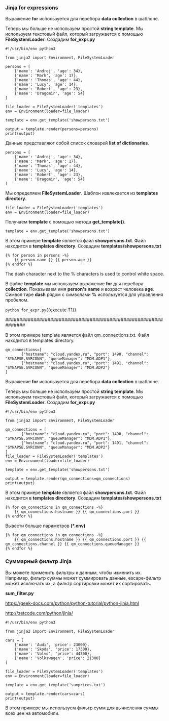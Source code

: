 ### Jinja for expressions

Выражение **for** используется для перебора **data collection** в шаблоне.

Теперь мы больше не используем простой **string template**. Мы используем текстовый файл, который загружается с помощью **FileSystemLoader**.
Создадим **for_expr.py**
```
#!/usr/bin/env python3

from jinja2 import Environment, FileSystemLoader

persons = [
    {'name': 'Andrej', 'age': 34}, 
    {'name': 'Mark', 'age': 17}, 
    {'name': 'Thomas', 'age': 44}, 
    {'name': 'Lucy', 'age': 14}, 
    {'name': 'Robert', 'age': 23}, 
    {'name': 'Dragomir', 'age': 54}
]

file_loader = FileSystemLoader('templates')
env = Environment(loader=file_loader)

template = env.get_template('showpersons.txt')

output = template.render(persons=persons)
print(output)
```



Данные представляют собой список словарей **list of dictionaries**.
```
persons = [
    {'name': 'Andrej', 'age': 34}, 
    {'name': 'Mark', 'age': 17}, 
    {'name': 'Thomas', 'age': 44}, 
    {'name': 'Lucy', 'age': 14}, 
    {'name': 'Robert', 'age': 23}, 
    {'name': 'Dragomir', 'age': 54}
]
```

Мы определяем **FileSystemLoader**. Шаблон извлекается из **templates directory**.
```
file_loader = FileSystemLoader('templates')
env = Environment(loader=file_loader)
```

Получаем **template** с помощью метода **get_template()**.

```
template = env.get_template('showpersons.txt')
```

В этом примере **template** является файл **showpersons.txt**. Файл находится в **templates directory**.
Создадим **templates/showpersons.txt**
```
{% for person in persons -%}
    {{ person.name }} {{ person.age }}
{% endfor %}
```
The dash character next to the % characters is used to control white space.

В файле **template** мы используем выражение **for** для перебора **collection**. Показываем имя **person's name** и возраст человека **age**. 
Символ тире **dash** рядом с символами **%** используется для управления пробелом.

`python for_expr.py`{{execute T1}}

###############################################################

В этом примере template является файл qm_connections.txt. Файл находится в templates directory.
```
qm_connections=[
       {"hostname": "cloud.yandex.ru", "port": 1490, "channel": "SYNAPSE.SVRCONN", "queueManager": "MDM.ADP1"},
       {"hostname": "cloud.yandex.ru", "port": 1491, "channel": "SYNAPSE.SVRCONN", "queueManager": "MDM.ADP2"}
]
```
Выражение **for** используется для перебора **data collection** в шаблоне.

Теперь мы больше не используем простой **string template**. Мы используем текстовый файл, который загружается с помощью **FileSystemLoader**.
Создадим **for_expr.py**
```
#!/usr/bin/env python3

from jinja2 import Environment, FileSystemLoader

qm_connections = [
       {"hostname": "cloud.yandex.ru", "port": 1490, "channel": "SYNAPSE.SVRCONN", "queueManager": "MDM.ADP1"},
       {"hostname": "cloud.yandex.ru", "port": 1491, "channel": "SYNAPSE.SVRCONN", "queueManager": "MDM.ADP2"}
]
file_loader = FileSystemLoader('templates')
env = Environment(loader=file_loader)

template = env.get_template('showpersons.txt')

output = template.render(qm_connections=qm_connections)
print(output)
```

В этом примере **template** является файл **showpersons.txt**. Файл находится в **templates directory**.
Создадим **templates/showpersons.txt**
```
{% for qm_connections in qm_connections -%}
    {{ qm_connections.hostname }} {{ qm_connections.port }}
{% endfor %}
```
Вывести больше параметров **(*.env)**
```
{% for qm_connections in qm_connections -%}
    {{ qm_connections.hostname }} {{ qm_connections.port }} {{ qm_connections.channel }} {{ qm_connections.queueManager }}
{% endfor %}
```

### Суммарный фильтр **Jinja**
Вы можете применить фильтры к данным, чтобы изменить их. Например, фильтр суммы может суммировать данные, escape-фильтр может исключать их, а фильтр сортировки может их сортировать.

**sum_filter.py**

https://geek-docs.com/python/python-tutorial/python-jinja.html

http://zetcode.com/python/jinja/

```
#!/usr/bin/env python3

from jinja2 import Environment, FileSystemLoader

cars = [
    {'name': 'Audi', 'price': 23000}, 
    {'name': 'Skoda', 'price': 17300}, 
    {'name': 'Volvo', 'price': 44300}, 
    {'name': 'Volkswagen', 'price': 21300}
]

file_loader = FileSystemLoader('templates')
env = Environment(loader=file_loader)

template = env.get_template('sumprices.txt')

output = template.render(cars=cars)
print(output)
```

В этом примере мы используем фильтр сумм для вычисления суммы всех цен на автомобили.





